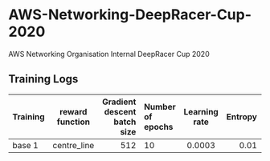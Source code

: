 # AWS-Networking-DeepRacer-Cup-2020
AWS Networking Organisation Internal DeepRacer Cup 2020

## Training Logs
| Training      | reward function | Gradient descent batch size  | Number of epochs | Learning rate  | Entropy  | Discount factor  | Loss type |
| ------------- |:---------------:| ----------------------------:|:---------------- |:--------------:| --------:| ---------------- |:---------:|
| base 1         | centre_line    | 512                          |              10  |   0.0003       |  0.01    |   0.999          | Huber     |
